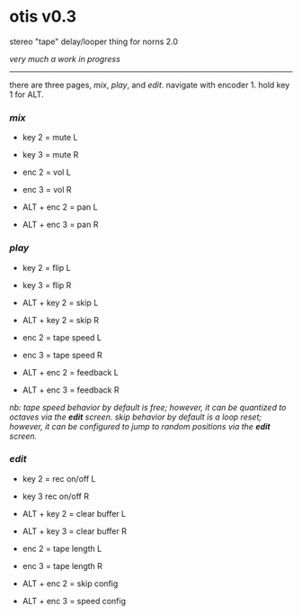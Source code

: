 
# otis v0.3

stereo "tape" delay/looper thing for norns 2.0

_very much a work in progress_

---

there are three pages, _mix_, _play_, and _edit_. navigate with encoder 1. hold key 1 for ALT.

### _mix_

* key 2 = mute L
* key 3 = mute R

* enc 2 = vol L
* enc 3 = vol R
* ALT + enc 2 = pan L
* ALT + enc 3 = pan R

### _play_

* key 2 = flip L
* key 3 = flip R
* ALT + key 2 = skip L
* ALT + key 2 = skip R

* enc 2 = tape speed L
* enc 3 = tape speed R
* ALT + enc 2 = feedback L
* ALT + enc 3 = feedback R

_nb: tape speed behavior by default is free; however, it can be quantized to octaves via the **edit** screen._
_skip behavior by default is a loop reset; however, it can be configured to jump to random positions via the **edit** screen._

### _edit_

* key 2 = rec on/off L
* key 3 rec on/off R
* ALT + key 2 = clear buffer L
* ALT + key 3 = clear buffer R

* enc 2 = tape length L
* enc 3 = tape length R
* ALT + enc 2 = skip config
* ALT + enc 3 = speed config
